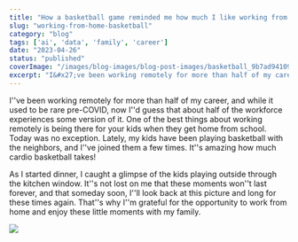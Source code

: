 ```yaml
---
title: "How a basketball game reminded me how much I like working from home"
slug: "working-from-home-basketball"
category: "blog"
tags: ['ai', 'data', 'family', 'career']
date: "2023-04-26"
status: "published"
coverImage: "/images/blog-images/blog-post-images/basketball_9b7ad94109.png"
excerpt: "I&#x27;ve been working remotely for more than half of my career, and while it used to be rare pre-COVID, now I&#x27;&#x27;d guess that about half of the workforce experiences some version of it. One of the best t..."
---
```


I''ve been working remotely for more than half of my career, and while it used to be rare pre-COVID, now I''d guess that about half of the workforce experiences some version of it. One of the best things about working remotely is being there for your kids when they get home from school. Today was no exception. Lately, my kids have been playing basketball with the neighbors, and I''ve joined them a few times. It''s amazing how much cardio basketball takes!

As I started dinner, I caught a glimpse of the kids playing outside through the kitchen window. It''s not lost on me that these moments won''t last forever, and that someday soon, I''ll look back at this picture and long for these times again. That''s why I''m grateful for the opportunity to work from home and enjoy these little moments with my family.

![](/images/blog-images/blog-post-images/basketball_9b7ad94109.png)